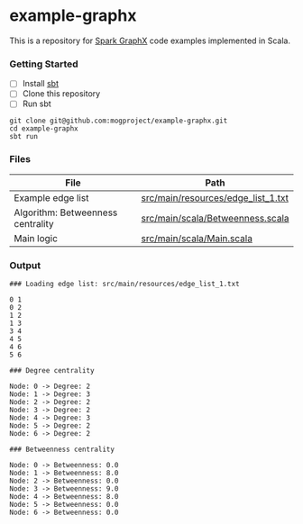 example-graphx
====

This is a repository for [Spark GraphX](http://spark.apache.org/graphx/) code examples implemented in Scala.

### Getting Started

- [ ] Install [sbt](http://www.scala-sbt.org/)
- [ ] Clone this repository
- [ ] Run sbt

```
git clone git@github.com:mogproject/example-graphx.git
cd example-graphx
sbt run
```

### Files

|File |Path|
|-----|----|
|Example edge list|[src/main/resources/edge_list_1.txt](https://github.com/mogproject/example-graphx/blob/master/src/main/resources/edge_list_1.txt)|
|Algorithm: Betweenness centrality|[src/main/scala/Betweenness.scala](https://github.com/mogproject/example-graphx/blob/master/src/main/scala/Betweenness.scala)|
|Main logic|[src/main/scala/Main.scala](https://github.com/mogproject/example-graphx/blob/master/src/main/scala/Main.scala)|

### Output

```
### Loading edge list: src/main/resources/edge_list_1.txt

0 1
0 2
1 2
1 3
3 4
4 5
4 6
5 6

### Degree centrality

Node: 0 -> Degree: 2
Node: 1 -> Degree: 3
Node: 2 -> Degree: 2
Node: 3 -> Degree: 2
Node: 4 -> Degree: 3
Node: 5 -> Degree: 2
Node: 6 -> Degree: 2

### Betweenness centrality

Node: 0 -> Betweenness: 0.0
Node: 1 -> Betweenness: 8.0
Node: 2 -> Betweenness: 0.0
Node: 3 -> Betweenness: 9.0
Node: 4 -> Betweenness: 8.0
Node: 5 -> Betweenness: 0.0
Node: 6 -> Betweenness: 0.0
```
